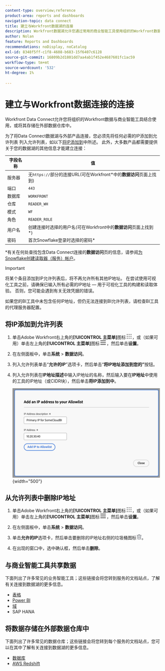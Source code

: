 ```yaml
---
content-type: overview;reference
product-area: reports and dashboards
navigation-topic: data connect
title: 建立与Workfront数据湖的连接
description: Workfront数据湖允许您通过常用的商业智能工具使用组织的Workfront数据，或将其存储在外部数据仓库中。
author: Nolan
feature: Reports and Dashboards
recommendations: noDisplay, noCatalog
exl-id: 8348f5ff-c1f8-4608-b683-15f6407c6128
source-git-commit: 16809b2d1801dd7aa4ab1f452e4687601fc1ac59
workflow-type: tm+mt
source-wordcount: '532'
ht-degree: 1%

---
```


# 建立与Workfront数据连接的连接

Workfront Data Connect允许您将组织的Workfront数据与商业智能工具结合使用，或将其存储在外部数据仓库中。

为了将Data Connect数据湖与外部产品连接，您必须先将任何必需的IP添加到允许列表 列入允许列表，如以下[将IP添加到](#add-ips-to-the-allowlist)中所述。 此外，大多数产品都需要提供关于您的数据湖的其他信息才能建立连接：

| 字段名称 | 值 |
|---------------|-------------|
| 服务器 | 无`https://`部分的连接URL(可在Workfront*中的&#x200B;**数据访问**&#x200B;页面上找到) |
| 端口 | `443` |
| 数据库 | `WORKFRONT` |
| 仓库 | `READER_WH` |
| 模式 | `WF` |
| 角色 | `READER_ROLE` |
| 用户名 | 创建连接时选择的用户名(可在Workfront中的&#x200B;**数据访问**&#x200B;页面上找到*) |
| 密码 | 首次Snowflake登录时选择的密码* |

*有关在何处查找包含Data Connect连接的&#x200B;**数据访问**&#x200B;页的信息，请参阅[为Snowflake创建读取器（服务）帐户](/help/quicksilver/reports-and-dashboards/data-lake/create-a-reader-account.md)。

>[!IMPORTANT]
>
>将某个条目添加到IP允许列表后，将不再允许所有其他IP地址。 在尝试使用可视化工具之前，请确保已输入所有必需的IP地址 — 用于可视化工具的构建和读取体验。 否则，您可能会遇到有关无效凭据的错误。
>
>如果您的BI工具中未包含任何IP地址，但仍无法连接到BI允许列表，请检查BI工具的代理服务器配置。

## 将IP添加到允许列表

1. 单击Adobe Workfront右上角的&#x200B;**[!UICONTROL 主菜单]**&#x200B;图标![主菜单](/help/_includes/assets/main-menu-icon.png)，或（如果可用）单击左上角的&#x200B;**[!UICONTROL 主菜单]**&#x200B;图标![主菜单](/help/_includes/assets/main-menu-icon-left-nav.png)，然后单击&#x200B;**设置**。

1. 在左侧面板中，单击&#x200B;**系统** > **数据访问**。

1. 列入允许列表单击“**允许的IP**”选项卡，然后单击“**将IP地址添加到您的”**&#x200B;按钮。

1. 列入允许列表在&#x200B;**IP地址描述**&#x200B;中输入IP地址的名称，然后输入要在&#x200B;**IP地址**&#x200B;中使用的工具的IP地址（或CIDR块），然后单击&#x200B;**将IP添加到中**。

   ![添加IP地址](/help/quicksilver/reports-and-dashboards/data-lake/assets/add-IP-allowlist.png) {width="500"}

## 从允许列表中删除IP地址

1. 单击Adobe Workfront右上角的&#x200B;**[!UICONTROL 主菜单]**&#x200B;图标![主菜单](/help/_includes/assets/main-menu-icon.png)，或（如果可用）单击左上角的&#x200B;**[!UICONTROL 主菜单]**&#x200B;图标![主菜单](/help/_includes/assets/main-menu-icon-left-nav.png)，然后单击&#x200B;**设置**。

1. 在左侧面板中，单击&#x200B;**系统** > **数据访问**。

1. 单击&#x200B;**允许的IP**&#x200B;选项卡，然后单击要删除的IP地址右侧的垃圾桶图标![删除图标](/help/quicksilver/reports-and-dashboards/data-lake/assets/delete.png)。

1. 在出现的窗口中，选中确认框，然后单击&#x200B;**删除**。

## 与商业智能工具共享数据

下面列出了许多常见的业务智能工具；这些链接会将您转到服务的文档站点，了解有关连接到数据湖的更多信息。

* [表格](https://help.tableau.com/current/pro/desktop/en-us/basicconnectoverview.htm)
* [Power BI](https://learn.microsoft.com/power-query/connectors/snowflake)
* [域](https://www.domo.com/appstore/connector/snowflake-connector/overview)
* SAP HANA

## 将数据存储在外部数据仓库中

下面列出了许多常见的数据仓库；这些链接会将您转到每个服务的文档站点，您可以在其中了解有关连接到数据湖的更多信息。

* [数据库](https://docs.databricks.com/en/connect/index.html)
* [AWS Redshift](https://docs.aws.amazon.com/redshift/latest/gsg/federated-query.html)
